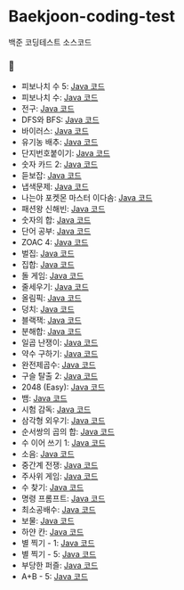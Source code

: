 # Baekjoon-coding-test
백준 코딩테스트 소스코드


### 🌱 

* 피보나치 수 5: [Java 코드](/Java/10870.java)
* 피보나치 수: [Java 코드](/Java/2747.java)
* 전구: [Java 코드](/Java/2449.java)
* DFS와 BFS: [Java 코드](/Java/1260.java)
* 바이러스: [Java 코드](/Java/2606.java)
* 유기농 배추: [Java 코드](/Java/1012.java)
* 단지번호붙이기: [Java 코드](/Java/2667.java)
* 숫자 카드 2: [Java 코드](/Java/10816.java)
* 듣보잡: [Java 코드](/Java/1764.java)
* 냅색문제: [Java 코드](/Java/1450.java)
* 나는야 포켓몬 마스터 이다솜: [Java 코드](/Java/1620.java)
* 패션왕 신해빈: [Java 코드](/Java/9375.java)
* 숫자의 합: [Java 코드](/Java/11720.java)
* 단어 공부: [Java 코드](/Java/1157.java)
* ZOAC 4: [Java 코드](/Java/23971.java)
* 벌집: [Java 코드](/Java/2292.java)
* 집합: [Java 코드](/Java/11723.java)
* 돌 게임: [Java 코드](/Java/9655.java)
* 줄세우기: [Java 코드](/Java/10431.java)
* 올림픽: [Java 코드](/Java/8979.java)
* 덩치: [Java 코드](/Java/7568.java)
* 블랙잭: [Java 코드](/Java/2798.java)
* 분해합: [Java 코드](/Java/2231.java)
* 일곱 난쟁이: [Java 코드](/Java/2309.java)
* 약수 구하기: [Java 코드](/Java/2501.java)
* 완전제곱수: [Java 코드](/Java/1977.java)
* 구슬 탈출 2: [Java 코드](/Java/13460.java)
* 2048 (Easy): [Java 코드](/Java/12100.java)
* 뱀: [Java 코드](/Java/3190.java)
* 시험 감독: [Java 코드](/Java/13458.java)
* 삼각형 외우기: [Java 코드](/Java/10101.java)
* 순서쌍의 곱의 합: [Java 코드](/Java/13900.java)
* 수 이어 쓰기 1: [Java 코드](/Java/1748.java)
* 소음: [Java 코드](/Java/2935.java)
* 중간계 전쟁: [Java 코드](/Java/4435.java)
* 주사위 게임: [Java 코드](/Java/5566.java)
* 수 찾기: [Java 코드](/Java/1920.java)
* 명령 프롬프트: [Java 코드](/Java/1032.java)
* 최소공배수: [Java 코드](/Java/1934.java)
* 보물: [Java 코드](/Java/1026.java)
* 하얀 칸: [Java 코드](/Java/1100.java)
* 별 찍기 - 1: [Java 코드](/Java/2438.java)
* 별 찍기 - 5: [Java 코드](/Java/2442.java)
* 부당한 퍼즐: [Java 코드](/Java/15501.java)
* A+B - 5: [Java 코드](/Java/10952.java)
